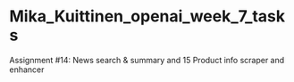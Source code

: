 # Mika_Kuittinen_openai_week_7_tasks
Assignment #14: News search &amp; summary and 15 Product info scraper and enhancer

